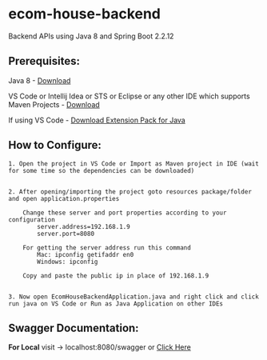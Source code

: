 # ecom-house-backend
Backend APIs using Java 8 and Spring Boot 2.2.12

## Prerequisites:

Java 8 - [Download](https://docs.aws.amazon.com/corretto/latest/corretto-8-ug/downloads-list.html)

VS Code or Intellij Idea or STS or Eclipse or any other IDE which supports Maven Projects - [Download](https://code.visualstudio.com/download)

If using VS Code - [Download Extension Pack for Java](https://marketplace.visualstudio.com/items?itemName=vscjava.vscode-java-pack)


## How to Configure:
```
1. Open the project in VS Code or Import as Maven project in IDE (wait for some time so the dependencies can be downloaded)


2. After opening/importing the project goto resources package/folder and open application.properties
    
    Change these server and port properties according to your configuration
        server.address=192.168.1.9
        server.port=8080
    
    For getting the server address run this command
        Mac: ipconfig getifaddr en0
        Windows: ipconfig
    
    Copy and paste the public ip in place of 192.168.1.9
      

3. Now open EcomHouseBackendApplication.java and right click and click run java on VS Code or Run as Java Application on other IDEs
```


## Swagger Documentation:
**For Local**
visit -> localhost:8080/swagger or [Click Here](http://localhost:8080/swagger)
